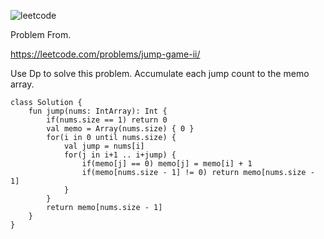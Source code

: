 ![leetcode](https://user-images.githubusercontent.com/77060863/217400285-9f68be5f-2a2c-44ef-b771-79a31e9a7f00.PNG)

Problem From.

https://leetcode.com/problems/jump-game-ii/

Use Dp to solve this problem. Accumulate each jump count to the memo array.

```
class Solution {
    fun jump(nums: IntArray): Int {     
        if(nums.size == 1) return 0        
        val memo = Array(nums.size) { 0 }       
        for(i in 0 until nums.size) {        
            val jump = nums[i]        
            for(j in i+1 .. i+jump) {            
                if(memo[j] == 0) memo[j] = memo[i] + 1
                if(memo[nums.size - 1] != 0) return memo[nums.size - 1]      
            }         
        }   
        return memo[nums.size - 1]   
    }
}
```
